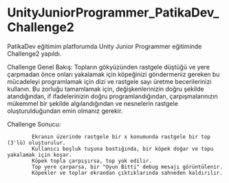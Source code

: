 # UnityJuniorProgrammer_PatikaDev_Challenge2
PatikaDev eğitimim platforumda Unity Junior Programmer eğitiminde Challenge2 yapıldı.                                                                                                
                                                                                                                                                                                     
Challenge Genel Bakış:                                                                                                                                                                Topların gökyüzünden rastgele düştüğü ve yere çarpmadan önce onları yakalamak için köpeğinizi göndermeniz gereken bu mücadeleyi programlamak için dizi ve rastgele sayı üretme becerilerinizi kullanın. Bu zorluğu tamamlamak için, değişkenlerinizin doğru şekilde atandığından, if ifadelerinizin doğru programlandığından, çarpışmalarınızın mükemmel bir şekilde algılandığından ve nesnelerin rastgele oluşturulduğundan emin olmanız gerekir.                                                                                                                          
                                                                                                                                                                                     
                                                                                                                                                                                     
Challenge Sonucu:                                                                                                                                                                      
                                                                                                                                                                                      
            Ekranın üzerinde rastgele bir x konumunda rastgele bir top (3'lü) oluşturulur.
            Kullanıcı boşluk tuşuna bastığında, bir köpek doğar ve topu yakalamak için koşar.
            Köpek topla çarpışırsa, top yok edilir. 
            Top yere çarparsa, bir "Oyun Bitti" debug mesajı görüntülenir.
            Köpekler ve toplar ekrandan çıktıklarında sahneden kaldırılır.
